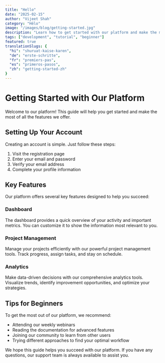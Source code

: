 ```yaml
---
title: "Hello"
date: "2025-02-15"
author: "Vijeet Shah"
category: "Hêlo"
image: "/images/blog/getting-started.jpg"
description: "Learn how to get started with our platform and make the most of its features."
tags: ["development", "tutorial", "beginner"]
featured: true
translationSlugs: {
  "hi": "shuruat-kaise-karen",
  "de": "erste-schritte",
  "fr": "premiers-pas",
  "es": "primeros-pasos",
  "zh": "getting-started-zh"
}
---
```


# Getting Started with Our Platform

Welcome to our platform! This guide will help you get started and make the most of all the features we offer.

## Setting Up Your Account

Creating an account is simple. Just follow these steps:

1. Visit the registration page
2. Enter your email and password
3. Verify your email address
4. Complete your profile information

## Key Features

Our platform offers several key features designed to help you succeed:

### Dashboard

The dashboard provides a quick overview of your activity and important metrics. You can customize it to show the information most relevant to you.

### Project Management

Manage your projects efficiently with our powerful project management tools. Track progress, assign tasks, and stay on schedule.

### Analytics

Make data-driven decisions with our comprehensive analytics tools. Visualize trends, identify improvement opportunities, and optimize your strategies.

## Tips for Beginners

To get the most out of our platform, we recommend:

- Attending our weekly webinars
- Reading the documentation for advanced features
- Joining our community to learn from other users
- Trying different approaches to find your optimal workflow

We hope this guide helps you succeed with our platform. If you have any questions, our support team is always available to assist you.